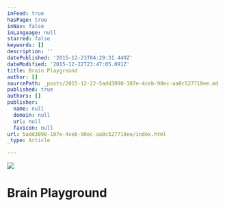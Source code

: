 ```yaml
---
inFeed: true
hasPage: true
inNav: false
inLanguage: null
starred: false
keywords: []
description: ''
datePublished: '2015-12-23T04:29:31.449Z'
dateModified: '2015-12-22T23:47:05.091Z'
title: Brain Playground
author: []
sourcePath: _posts/2015-12-22-5add3090-107e-4ceb-90ec-aa0c527718ee.md
published: true
authors: []
publisher:
  name: null
  domain: null
  url: null
  favicon: null
url: 5add3090-107e-4ceb-90ec-aa0c527718ee/index.html
_type: Article

---
```

![](https://the-grid-user-content.s3-us-west-2.amazonaws.com/858352fd-6b6f-4e33-a0b4-b2022457cf6d.jpg)

# Brain Playground